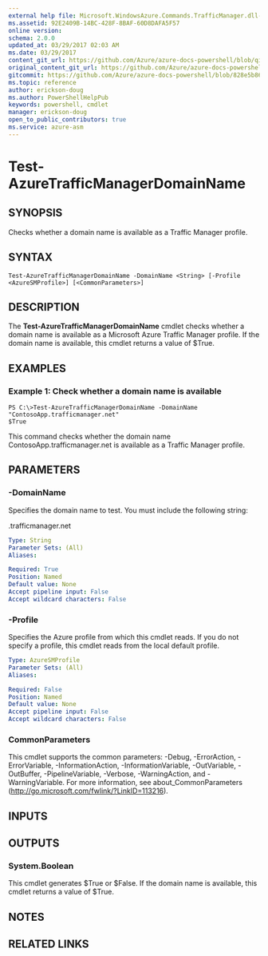 ```yaml
---
external help file: Microsoft.WindowsAzure.Commands.TrafficManager.dll-Help.xml
ms.assetid: 92E2409B-14BC-428F-8BAF-60D8DAFA5F57
online version:
schema: 2.0.0
updated_at: 03/29/2017 02:03 AM
ms.date: 03/29/2017
content_git_url: https://github.com/Azure/azure-docs-powershell/blob/qinezh-conceptual/azureps-cmdlets-docs/ServiceManagement/Azure/v3.7.0/Test-AzureTrafficManagerDomainName.md
original_content_git_url: https://github.com/Azure/azure-docs-powershell/blob/qinezh-conceptual/azureps-cmdlets-docs/ServiceManagement/Azure/v3.7.0/Test-AzureTrafficManagerDomainName.md
gitcommit: https://github.com/Azure/azure-docs-powershell/blob/828e5b8648af6bdf3119ffe0cd409647f00de183
ms.topic: reference
author: erickson-doug
ms.author: PowerShellHelpPub
keywords: powershell, cmdlet
manager: erickson-doug
open_to_public_contributors: true
ms.service: azure-asm
---
```


# Test-AzureTrafficManagerDomainName

## SYNOPSIS
Checks whether a domain name is available as a Traffic Manager profile.

## SYNTAX

```
Test-AzureTrafficManagerDomainName -DomainName <String> [-Profile <AzureSMProfile>] [<CommonParameters>]
```

## DESCRIPTION
The **Test-AzureTrafficManagerDomainName** cmdlet checks whether a domain name is available as a Microsoft Azure Traffic Manager profile.
If the domain name is available, this cmdlet returns a value of $True.

## EXAMPLES

### Example 1: Check whether a domain name is available
```
PS C:\>Test-AzureTrafficManagerDomainName -DomainName "ContosoApp.trafficmanager.net"
$True
```

This command checks whether the domain name ContosoApp.trafficmanager.net is available as a Traffic Manager profile.

## PARAMETERS

### -DomainName
Specifies the domain name to test.
You must include the following string: 

.trafficmanager.net

```yaml
Type: String
Parameter Sets: (All)
Aliases: 

Required: True
Position: Named
Default value: None
Accept pipeline input: False
Accept wildcard characters: False
```

### -Profile
Specifies the Azure profile from which this cmdlet reads. 
If you do not specify a profile, this cmdlet reads from the local default profile.

```yaml
Type: AzureSMProfile
Parameter Sets: (All)
Aliases: 

Required: False
Position: Named
Default value: None
Accept pipeline input: False
Accept wildcard characters: False
```

### CommonParameters
This cmdlet supports the common parameters: -Debug, -ErrorAction, -ErrorVariable, -InformationAction, -InformationVariable, -OutVariable, -OutBuffer, -PipelineVariable, -Verbose, -WarningAction, and -WarningVariable. For more information, see about_CommonParameters (http://go.microsoft.com/fwlink/?LinkID=113216).

## INPUTS

## OUTPUTS

### System.Boolean
This cmdlet generates $True or $False.
If the domain name is available, this cmdlet returns a value of $True.

## NOTES

## RELATED LINKS

